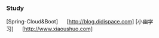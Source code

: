 
### Study

[Spring-Cloud&Boot]&nbsp;&nbsp;&nbsp;&nbsp;&nbsp;&nbsp;[http://blog.didispace.com]
[小幽学习]&nbsp;&nbsp;&nbsp;&nbsp;&nbsp;&nbsp;[http://www.xiaoushuo.com]




